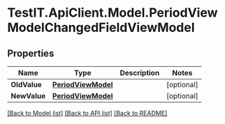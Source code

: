 # TestIT.ApiClient.Model.PeriodViewModelChangedFieldViewModel

## Properties

Name | Type | Description | Notes
------------ | ------------- | ------------- | -------------
**OldValue** | [**PeriodViewModel**](PeriodViewModel.md) |  | [optional] 
**NewValue** | [**PeriodViewModel**](PeriodViewModel.md) |  | [optional] 

[[Back to Model list]](../README.md#documentation-for-models) [[Back to API list]](../README.md#documentation-for-api-endpoints) [[Back to README]](../README.md)

